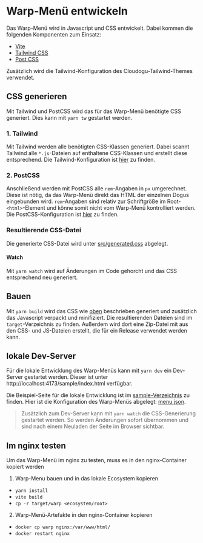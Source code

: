 # Warp-Menü entwickeln

Das Warp-Menü wird in Javascript und CSS entwickelt. Dabei kommen die folgenden Komponenten zum Einsatz:
* [Vite](https://vitejs.dev/) 
* [Tailwind CSS](https://tailwindcss.com/)
* [Post CSS](https://postcss.org/)

Zusätzlich wird die Tailwind-Konfiguration des Cloudogu-Tailwind-Themes verwendet.

## CSS generieren
Mit Tailwind und PostCSS wird das für das Warp-Menü benötigte CSS generiert.
Dies kann mit `yarn tw` gestartet werden.

### 1. Tailwind
Mit Tailwind werden alle benötigten CSS-Klassen generiert.
Dabei scannt Tailwind alle `*.js`-Dateien auf enthaltene CSS-Klassen und erstellt diese entsprechend.
Die Tailwind-Konfiguration ist [hier](../../tailwind.config.js) zu finden. 

### 2. PostCSS
Anschließend werden mit PostCSS alle `rem`-Angaben in `px` umgerechnet.
Diese ist nötig, da das Warp-Menü direkt das HTML der einzelnen Dogus eingebunden wird.
`rem`-Angaben sind relativ zur Schriftgröße im Root-`<html>`-Element und könne somit nicht vom Warp-Menü kontrolliert werden.
Die PostCSS-Konfiguration ist [hier](../../postcss.config.js) zu finden.

### Resultierende CSS-Datei
Die generierte CSS-Datei wird unter [src/generated.css](../../src/generated.css) abgelegt.

#### Watch
Mit `yarn watch` wird auf Änderungen im Code gehorcht und das CSS entsprechend neu generiert.

## Bauen
Mit `yarn build` wird das CSS wie [oben](#css-generieren) beschrieben generiert und zusätzlich das Javascript verpackt und minifiziert.
Die resultierenden Dateien sind im `target`-Verzeichnis zu finden.
Außerdem wird dort eine Zip-Datei mit aus den CSS- und JS-Dateien erstellt, die für ein Release verwendet werden kann.

## lokale Dev-Server

Für die lokale Entwicklung des Warp-Menüs kann mit `yarn dev` ein Dev-Server gestartet werden.
Dieser ist unter http://localhost:4173/sample/index.html verfügbar.

Die Beispiel-Seite für die lokale Entwicklung ist im [sample-Verzeichnis](../../sample) zu finden.
Hier ist die Konfiguration des Warp-Menüs abgelegt: [menu.json](../../sample/warp/menu.json).

> Zusätzlich zum Dev-Server kann mit `yarn watch` die CSS-Generierung gestartet werden. 
> So werden Änderungen sofort übernommen und sind nach einem Neuladen der Seite im Browser sichtbar.


## Im nginx testen
Um das Warp-Menü im nginx zu testen, muss es in den nginx-Container kopiert werden

1. Warp-Menu bauen und in das lokale Ecosystem kopieren
  - `yarn install`
  - `vite build`
  - `cp -r target/warp <ecosystem/root>`
2. Warp-Menü-Artefakte in den nginx-Container kopieren
  - `docker cp warp nginx:/var/www/html/`
  - `docker restart nginx`


